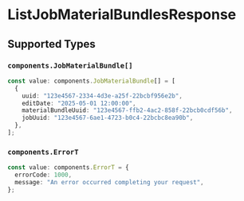 # ListJobMaterialBundlesResponse


## Supported Types

### `components.JobMaterialBundle[]`

```typescript
const value: components.JobMaterialBundle[] = [
  {
    uuid: "123e4567-2334-4d3e-a25f-22bcbf956e2b",
    editDate: "2025-05-01 12:00:00",
    materialBundleUuid: "123e4567-ffb2-4ac2-858f-22bcb0cdf56b",
    jobUuid: "123e4567-6ae1-4723-b0c4-22bcbc8ea90b",
  },
];
```

### `components.ErrorT`

```typescript
const value: components.ErrorT = {
  errorCode: 1000,
  message: "An error occurred completing your request",
};
```

